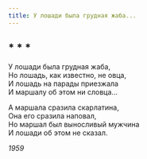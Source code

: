 ```yaml
---
title: У лошади была грудная жаба...
---
```

## * * *

У лошади была грудная жаба,  
Но лошадь, как известно, не овца,  
И лошадь на парады приезжала  
И маршалу об этом ни словца...

А маршала сразила скарлатина,  
Она его сразила наповал,  
Но маршал был выносливый мужчина  
И лошади об этом не сказал.

*1959*